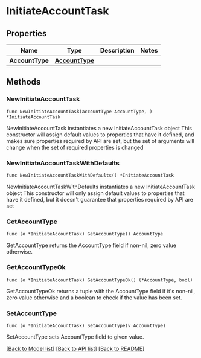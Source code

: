 # InitiateAccountTask

## Properties

Name | Type | Description | Notes
------------ | ------------- | ------------- | -------------
**AccountType** | [**AccountType**](AccountType.md) |  | 

## Methods

### NewInitiateAccountTask

`func NewInitiateAccountTask(accountType AccountType, ) *InitiateAccountTask`

NewInitiateAccountTask instantiates a new InitiateAccountTask object
This constructor will assign default values to properties that have it defined,
and makes sure properties required by API are set, but the set of arguments
will change when the set of required properties is changed

### NewInitiateAccountTaskWithDefaults

`func NewInitiateAccountTaskWithDefaults() *InitiateAccountTask`

NewInitiateAccountTaskWithDefaults instantiates a new InitiateAccountTask object
This constructor will only assign default values to properties that have it defined,
but it doesn't guarantee that properties required by API are set

### GetAccountType

`func (o *InitiateAccountTask) GetAccountType() AccountType`

GetAccountType returns the AccountType field if non-nil, zero value otherwise.

### GetAccountTypeOk

`func (o *InitiateAccountTask) GetAccountTypeOk() (*AccountType, bool)`

GetAccountTypeOk returns a tuple with the AccountType field if it's non-nil, zero value otherwise
and a boolean to check if the value has been set.

### SetAccountType

`func (o *InitiateAccountTask) SetAccountType(v AccountType)`

SetAccountType sets AccountType field to given value.



[[Back to Model list]](../README.md#documentation-for-models) [[Back to API list]](../README.md#documentation-for-api-endpoints) [[Back to README]](../README.md)


